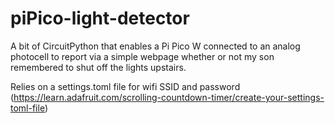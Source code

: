 # piPico-light-detector
A bit of CircuitPython that enables a Pi Pico W connected to an analog photocell to report via a simple webpage whether or not my son remembered to shut off the lights upstairs.

Relies on a settings.toml file for wifi SSID and password (https://learn.adafruit.com/scrolling-countdown-timer/create-your-settings-toml-file)
